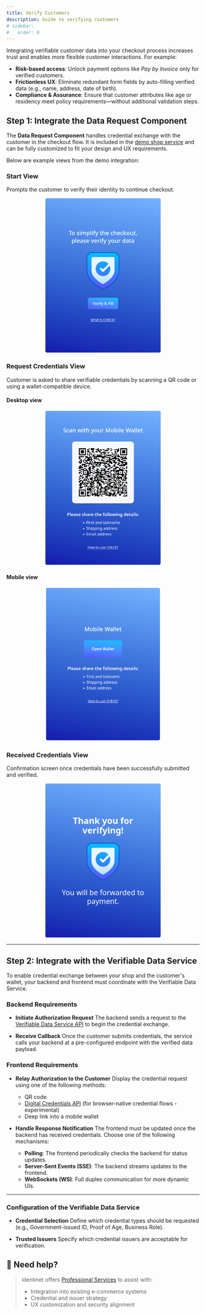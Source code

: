 ```yaml
---
title: Verify Customers
description: Guide to verifying customers
# sidebar:
#   order: 0
---
```


Integrating verifiable customer data into your checkout process increases trust
and enables more flexible customer interactions. For example:

- **Risk-based access**: Unlock payment options like _Pay by Invoice_ only for
  verified customers.
- **Frictionless UX**: Eliminate redundant form fields by auto-filling verified
  data (e.g., name, address, date of birth).
- **Compliance & Assurance**: Ensure that customer attributes like age or
  residency meet policy requirements—without additional validation steps.

## Step 1: Integrate the Data Request Component

The **Data Request Component** handles credential exchange with the customer in
the checkout flow. It is included in the
[demo shop service](https://github.com/identinet/check/tree/main/services/demo-shop)
and can be fully customized to fit your design and UX requirements.

Below are example views from the demo integration:

### Start View

Prompts the customer to verify their identity to continue checkout.

<div style="width: clamp(300px, 60%, 400px); margin-right: auto; margin-left: auto;">

![Start View](../../../assets/checkout_1.png)

</div>

### Request Credentials View

Customer is asked to share verifiable credentials by scanning a QR code or using
a wallet-compatible device.

#### Desktop view

<div style="width: clamp(300px, 60%, 400px); margin-right: auto; margin-left: auto;">

![Request View (Desktop)](../../../assets/checkout_2.png)

</div>

#### Mobile view

<div style="width: clamp(300px, 60%, 400px); margin-right: auto; margin-left: auto;">

![Request View (Mobile)](../../../assets/checkout_2_mobile.png)

</div>

### Received Credentials View

Confirmation screen once credentials have been successfully submitted and
verified.

<div style="width: clamp(300px, 60%, 400px); margin-right: auto; margin-left: auto;">

![Confirmation View](../../../assets/checkout_3.png)

</div>

---

## Step 2: Integrate with the Verifiable Data Service

To enable credential exchange between your shop and the customer's wallet, your
backend and frontend must coordinate with the Verifiable Data Service.

### Backend Requirements

- **Initiate Authorization Request** The backend sends a request to the
  [Verifiable Data Service API](/api) to begin the credential exchange.

- **Receive Callback** Once the customer submits credentials, the service calls
  your backend at a pre-configured endpoint with the verified data payload.

### Frontend Requirements

- **Relay Authorization to the Customer** Display the credential request using
  one of the following methods:

  - QR code
  - [Digital Credentials API](https://w3c-fedid.github.io/digital-credentials/)
    (for browser-native credential flows - experimental)
  - Deep link into a mobile wallet

- **Handle Response Notification** The frontend must be updated once the backend
  has received credentials. Choose one of the following mechanisms:

  - **Polling**: The frontend periodically checks the backend for status
    updates.
  - **Server-Sent Events (SSE)**: The backend streams updates to the frontend.
  - **WebSockets (WS)**: Full duplex communication for more dynamic UIs.

---

### Configuration of the Verifiable Data Service

- **Credential Selection** Define which credential types should be requested
  (e.g., Government-issued ID, Proof of Age, Business Role).

- **Trusted Issuers** Specify which credential issuers are acceptable for
  verification.

## 💼 Need help?

> identinet offers [Professional Services](https://identinet.io/consulting/) to
> assist with:
>
> - Integration into existing e-commerce systems
> - Credential and issuer strategy
> - UX customization and security alignment
